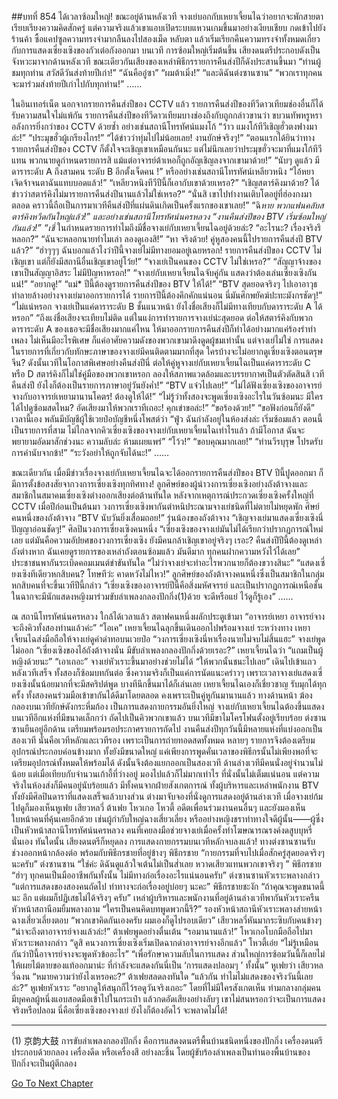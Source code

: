 ##บทที่ 854 ได้เวลาซ้อมใหญ่!
ขณะอยู่ด้านหลังเวที จางเย่บอกกับเหยาเจี้ยนไฉว่าอยากจะพักสายตาเรียบเรียงความคิดสักครู่ แต่ความจริงแล้วเขาแอบเปิดระบบแหวนเกมขึ้นมาอย่างเงียบเชียบ กดเข้าไปยังร้านค้า ซื้อแคปซูลความทรงจำมากลืนลงไปสองเม็ด หลับตา แล้วเริ่มเรียกคืนความทรงจำทั้งหมดเกี่ยวกับการแสดงเซี่ยงเซิงของกัวเต๋อกังออกมา
บนเวที การซ้อมใหญ่เริ่มต้นขึ้น
เสียงดนตรีประกอบดังเป็นจังหวะมาจากด้านหลังเวที ขณะเดียวกันเสียงของเหล่าพิธีกรรายการคืนส่งปีก็ดังประสานขึ้นมา
“ท่านผู้ชมทุกท่าน สวัสดีวันส่งท้ายปีเก่า!”
“ฉันคืออู๋ซา”
“ผมต้าเมิ่ง!”
“และดิฉันต่งซานซาน”
“พวกเราทุกคนจะมาร่วมส่งท้ายปีเก่าไปกับทุกท่าน!”
……


ในอินเทอร์เน็ต
นอกจากรายการคืนส่งปีของ CCTV แล้ว รายการคืนส่งปีของทีวีดาวเทียมช่องอื่นก็ได้รับความสนใจไม่แพ้กัน รายการคืนส่งปีของทีวีดาวเทียมบางช่องถึงกับถูกกล่าวขานว่า ขบวนทัพหรูหราอลังการยิ่งกว่าของ CCTV ด้วยซ้ำ
อย่างเช่นสถานีโทรทัศน์แมงโก้
“ว้าว แมงโก้ทีวีเชิญฮั่วตงฟางมาล่ะ!”
“ประมุขฮั่วผู้เกรียงไกร!”
“ได้ข่าวว่าทุ่มไปไม่น้อยเลย! งานยักษ์จริงๆ!”
“ตอนแรกได้ยินว่าทางรายการคืนส่งปีของ CCTV ก็ตั้งใจจะเชิญเขาเหมือนกันนะ แต่ไม่นึกเลยว่าประมุขฮั่วจะมาที่แมงโก้ทีวีแทน พวกนายดูกำหนดรายการสิ แม้แต่อาจารย์ต้าเหอก็ถูกอัญเชิญลงจากเขามาด้วย!”
“นับๆ ดูแล้ว มีดาราระดับ A ถึงสามคน ระดับ B อีกตั้งเจ็ดคน !”
หรืออย่างเช่นสถานีโทรทัศน์เหลียวหนิง
“ไอ้หยา เจิดจ้าจนตาฉันแทบบอดแล้ว!”
“เหลียวหนิงทีวีปีนี้ก็เอากับเขาด้วยเหรอ?”
“เชิญสตาร์คิงมาด้วย? ได้ข่าวว่าสตาร์คิงไม่มารายการคืนส่งปีนานแล้วไม่ใช่เหรอ?”
“นั่นสิ เขาไปทำงานเติบโตอยู่ที่ฮ่องกงมาตลอด คราวนี้ถือเป็นการมาเวทีคืนส่งปีที่แผ่นดินเกิดเป็นครั้งแรกของเขาเลย!”
“ฉิ*หาย พวกแฟนคลับสตาร์คิงหวีดกันใหญ่แล้ว!”
และอย่างเช่นสถานีโทรทัศน์นครหลวง
“งานคืนส่งปีของ BTV เริ่มซ้อมใหญ่กันแล้ว!”
“เชี่* ในกำหนดรายการทำไมถึงมีชื่อจางเย่กับเหยาเจี้ยนไฉอยู่ด้วยล่ะ?
“อะไรนะ? เรื่องจริงรึหลอก?”
“ฉันจะหลอกนายทำไมเล่า ลองดูเองสิ!”
“หา จริงด้วย! คู่หูสองคนนี้ไปรายการคืนส่งปี BTV แล้ว?”
“ฮ่าๆๆๆ ฉันบอกแล้วไงว่าปีนี้จางเย่ไม่มีทางยอมอยู่เฉยหรอก! รายการคืนส่งปีของ CCTV ไม่เชิญเขา แต่ก็ยังมีสถานีอื่นเชิญเขาอยู่โว้ย!”
“จางเย่เป็นคนของ CCTV ไม่ใช่เหรอ?”
“สัญญาจ้างของเขาเป็นสัญญาอิสระ ไม่มีปัญหาหรอก!”
“จางเย่กับเหยาเจี้ยนไฉจับคู่กัน แสดงว่าต้องเล่นเซี่ยงเซิงกันแน่!”
“อยากดู!”
“แม่* ปีนี้ต้องดูรายการคืนส่งปีของ BTV ให้ได้!”
“BTV สุดยอดจริงๆ ไปเอาอาวุธทำลายล้างอย่างจางเย่มาออกรายการได้ รายการปีนี้ต้องคึกคักแน่นอน นี่มันศึกพยัคฆ์ปะทะมังกรชัดๆ!”
“ไม่แน่หรอก จางเย่เป็นแค่ดาราระดับ B ชั้นแนวหน้า ยังไงชื่อเสียงก็ไม่มีทางเทียบกับดาราระดับ A ได้หรอก”
“ถึงแง่ชื่อเสียงจะเทียบไม่ติด แต่ในแง่การทำรายการจางเย่น่ะสุดยอด ต่อให้สตาร์คิงกับพวกดาราระดับ A ของเธอจะมีชื่อเสียงมากแค่ไหน ให้มาออกรายการคืนส่งปีก็ทำได้อย่างมากแค่ร้องรำทำเพลง ไม่เห็นมีอะไรพิเศษ ก็แค่อาศัยความดังของพวกเขามาดึงดูดผู้ชมเท่านั้น แต่จางเย่ไม่ใช่ การแสดงในรายการที่เกี่ยวกับทักษะภาษาของจางเย่มีคนติดตามมากที่สุด ใครบ้างจะไม่อยากดูเซี่ยงเซิงตอนตรุษจีน? ดังนั้นเวทีในโอกาสพิเศษอย่างคืนส่งปีนี่ ต่อให้คู่หูจางเย่กับเหยาเจี้ยนไฉเป็นแค่ดาราระดับ C หรือ D สตาร์คิงก็ไม่ใช่คู่มือของพวกเขาหรอก ลองให้สภาพแวดล้อมและบรรยากาศเป็นตัวตัดสินสิ เวทีคืนส่งปี ยังไงก็ต้องเป็นรายการภาษาอยู่วันยังค่ำ!”
“BTV แจ๋วไปเลย!”
“ไม่ได้ฟังเซี่ยงเซิงของอาจารย์จางกับอาจารย์เหยามานานโคตร! ต้องดูให้ได้!”
“ไม่รู้ว่าทั้งสองจะพูดเซี่ยงเซิงอะไรในวันซ้อมนะ มีใครได้ไปดูซ้อมสดไหม? อัดเสียงมาให้พวกเราทีเถอะ! คุกเข่าขอล่ะ!”
“ขอร้องด้วย!”
“ขอฟังก่อนก็ยังดี”
เวลานี้เอง พลันมีบัญชีผู้ใช้เวยป๋อบัญชีหนึ่งโพสต์ว่า “ฟู่ว ฉันกำลังอยู่ในห้องส่งล่ะ เริ่มซ้อมแล้ว ตอนนี้เป็นรายการที่สาม ไม่ไกลจากคิวเซี่ยงเซิงของจางเย่กับเหยาเจี้ยนไฉเท่าไรแล้ว ถ้ามีโอกาส ฉันจะพยายามอัดมาสักช่วงนะ ความลับล่ะ ห้ามเผยแพร่”
“โว้ว!”
“ขอบคุณมากเลย!”
“ท่านวีรบุรุษ โปรดรับการคำนับจากข้า!”
“ระวังอย่าให้ถูกจับได้นะ!”
……


ขณะเดียวกัน เมื่อมีข่าวเรื่องจางเย่กับเหยาเจี้ยนไฉจะได้ออกรายการคืนส่งปีของ BTV ปีนี้ปูดออกมา ก็มีการตั้งข้อสงสัยจากวงการเซี่ยงเซิงทุกทิศทาง! ลูกศิษย์ของผู้นำวงการเซี่ยงเซิงอย่างถังต้าจางและสมาชิกในสมาคมเซี่ยงเซิงต่างออกเสียงต่อต้านทันใด หลังจากเหตุการณ์ประกวดเซี่ยงเซิงครั้งใหญ่ที่ CCTV เมื่อปีก่อนเป็นต้นมา วงการเซี่ยงเซิงพากันตำหนิประณามจางเย่ชนิดที่ไม่ตายไม่หยุดพัก
ศิษย์คนหนึ่งของถังต้าจาง “BTV นับวันยิ่งเสื่อมถอย!”
รุ่นน้องของถังต้าจาง “เชิญจางเย่มาแสดงเซี่ยงเซิงนี่ปัญญาอ่อนชัดๆ!”
ศิลปินวงการเซี่ยงเซิงคนหนึ่ง “เซี่ยงเซิงของจางเย่มันไม่ได้เรียกว่าปรากฏการณ์ใหม่เลย แต่มันคือความอัปยศของวงการเซี่ยงเซิง ยังมีคนกล้าเชิญเขาอยู่จริงๆ เรอะ? คืนส่งปีปีนี้ต้องดูเหล่าถังต่างหาก ฉันเคยดูรายการของเหล่าถังตอนซ้อมแล้ว มันดีมาก ทุกคนฝากความหวังไว้ได้เลย”
ประชาชนพากันระเบิดคอมเมนต์ขำขันทันใด
“ไม่ว่าจางเย่จะทำอะไรพวกนายก็ต้องขวางสินะ”
“แสดงเซี่ยงเซิงทีเดียวหกสิบคน? โทษทีว่ะ คาดหวังไม่ไหว!”
ลูกศิษย์ของถังต้าจางคนหนึ่งซึ่งเป็นสมาชิกในกลุ่มหกสิบคนที่จะขึ้นเวทีปีนี้กล่าว “เซี่ยงเซิงของอาจารย์ปีนี้คือสิ่งมหัศจรรย์ และเป็นปรากฏการณ์เหนือชั้น ในฉากจะมีนักแสดงหญิงมาร่วมขับลำเพลงกลองปักกิ่ง(1)ด้วย จะดีหรือแย่ ไว้ดูก็รู้เอง”
……


ณ สถานีโทรทัศน์นครหลวง
ใกล้ได้เวลาแล้ว
สตาฟคนหนึ่งผลักประตูเข้ามา “อาจารย์เหยา อาจารย์จาง จะถึงคิวทั้งสองท่านแล้วค่ะ”
“โอเค” เหยาเจี้ยนไฉลุกขึ้นเดินออกไปพร้อมจางเย่ ระหว่างทาง เหยาเจี้ยนไฉส่งมือถือให้จางเย่ดูคำด่าทอบนเวยป๋อ “วงการเซี่ยงเซิงนี่หาเรื่องนายไม่จบไม่สิ้นแฮะ”
จางเย่พูดไม่ออก “เซี่ยงเซิงของไอ้ถังต้าจางนั่น มีขับลำเพลงกลองปักกิ่งด้วยเรอะ?”
เหยาเจี้ยนไฉว่า “แถมเป็นผู้หญิงด้วยนะ”
“เอาเถอะ” จางเย่หัวเราะขึ้นมาอย่างช่วยไม่ได้ “ให้พวกนั้นชนะไปเลย”
เดินไปเข้าแถวหลังเวทีเสร็จ ทั้งสองก็ซ้อมบทกันต่อ ซึ่งความจริงก็เป็นแค่การนัดแนะคร่าวๆ เพราะเวลาจางเย่แสดงเซี่ยงเซิงนั้นน้อยมากที่จะมีสคริปต์พูด บางทีนึกขึ้นมาได้ก็เล่นเลย เหยาเจี้ยนไฉเองก็เชี่ยวชาญ รับมุกได้ทุกครั้ง ทั้งสองคนร่วมมือเข้าขากันได้ดีมาโดยตลอด คงเพราะเป็นคู่หูกันมานานแล้ว
ทางด้านหน้า
ฆ้องกลองบนเวทียักษ์ดังกระหึ่มก้อง เป็นการแสดงกายกรรมอันยิ่งใหญ่
จางเย่กับเหยาเจี้ยนไฉต้องขึ้นแสดงบนเวทีอีกแห่งที่มีขนาดเล็กกว่า ถัดไปเป็นคิวพวกเขาแล้ว บนเวทีมีขาไมโครโฟนตั้งอยู่เรียบร้อย
ต่งซานซานยืนอยู่อีกด้าน เตรียมพร้อมรอประกาศรายการถัดไป
งานคืนส่งปีทุกวันนี้มีหลายแห่งที่แบ่งออกเป็นสองเวที นั่นคือเวทีหลักและเวทีรอง เพราะเป็นการถ่ายทอดสดทั้งหมด หลายๆ รายการจึงต้องเตรียมอุปกรณ์ประกอบค่อนข้างมาก ทั้งยังมีขนาดใหญ่ แค่เพียงการพูดคั่นเวลาของพิธีกรนั้นไม่เพียงพอที่จะเตรียมอุปกรณ์ทั้งหมดให้พร้อมได้ ดังนั้นจึงต้องแยกออกเป็นสองเวที
ด้านล่างเวทีมีคนนั่งอยู่จำนวนไม่น้อย แต่เมื่อเทียบกับจำนวนเก้าอี้ที่ว่างอยู่ มองไปแล้วก็ไม่มากเท่าไร ที่นั่งนั้นไม่เต็มแน่นอน แต่ความจริงในห้องส่งก็มีคนอยู่นับร้อยแล้ว มีทั้งคนจากฝ่ายสังเกตการณ์ ทั้งผู้บริหารและเหล่าพนักงาน BTV ทั้งยังมีศิลปินดาราที่แสดงเสร็จแล้วบางส่วน ต่างมาจับจองที่นั่งดูการแสดงอยู่ด้านล่างเวที
เมื่อจางเย่ก้มไปดูก็มองเห็นหูเฟย เสียวหลวี่ ต้าเฟย โหวเกอ โหวตี้ อดีตเพื่อนร่วมงานคนอื่นๆ และยังมองเห็นใบหน้าคนที่คุ้นเคยอีกด้วย เช่นผู้กำกับใหญ่ฉางเสี่ยวเลี่ยง หรืออย่างหญิงชราท่าทางใจดีผู้นั้น——ผู้ซึ่งเป็นหัวหน้าสถานีโทรทัศน์นครหลวง คนที่เคยลงมือช่วยจางเย่เมื่อครั้งทำโฆษณารณรงค์งดสูบบุหรี่นั่นเอง
ทันใดนั้น เสียงดนตรีก็หยุดลง
การแสดงกายกรรมบนเวทีหลักจบลงแล้ว!
ทางต่งซานซานรับช่วงออกหน้ากล้องต่อ พร้อมกับพิธีกรชายที่อยู่ข้างๆ
พิธีกรชาย “กายกรรมที่จบไปเมื่อสักครู่สุดยอดจริงๆ นะครับ”
ต่งซานซาน “ใช่ค่ะ ดิฉันดูแล้วใจเต้นไม่เป็นส่ำเลย หวาดเสียวแทนพวกเขาจริงๆ ”
พิธีกรชาย “ฮ่าๆ ทุกคนเป็นมืออาชีพกันทั้งนั้น ไม่มีทางก่อเรื่องอะไรแน่นอนครับ”
ต่งซานซานหัวเราะพลางกล่าว “แต่การแสดงของสองคนถัดไป ท่าทางจะก่อเรื่องอยู่บ่อยๆ นะคะ”
พิธีกรชายชะงัก “ถ้าคุณจะพูดขนาดนี้นะ อึก แต่ผมก็ปฏิเสธไม่ได้จริงๆ ครับ”
เหล่าผู้บริหารและพนักงานที่อยู่ด้านล่างเวทีพากันหัวเราะครืน
หัวหน้าสถานีอมยิ้มพลางถาม “ใครเป็นคนคิดบทพูดพวกนี้รึ?”
รองหัวหน้าสถานีหัวเราะพลางส่ายหน้า
ฉางเสี่ยวเลี่ยงตอบ “พวกเขาคิดกันเองครับ ผมเองก็ดูไปรอบเดียว”
เสียวหลวี่หันมากระซิบกับคนข้างๆ “น่าจะถึงตาอาจารย์จางแล้วล่ะ!”
ต้าเฟยพูดอย่างตื่นเต้น “รอมานานแล้ว!”
โหวเกอโบกมือถือไปมา หัวเราะพลางกล่าว “ดูสิ คนวงการเซี่ยงเซิงเริ่มเปิดฉากด่าอาจารย์จางอีกแล้ว”
โหวตี้เอ่ย “ไม่รู้เหมือนกันว่าปีนี้อาจารย์จางจะพูดหัวข้ออะไร”
“เพื่อรักษาความลับในการแสดง ส่วนใหญ่การซ้อมวันนี้ก็เลยไม่ให้เผยไม้ตายของแท้ออกมาน่ะ ที่กำลังจะแสดงกันนี่เป็น ‘การแสดงปลอมๆ ’ ทั้งนั้น” หูเฟยว่า
เสียวหลวี่ฉงน “หมายความว่ายังไงเหรอคะ?”
ต้าเฟยสลดลงทันใด “แล้วกัน ทำไมไม่แสดงของจริงวันนี้เลยล่ะ?”
หูเฟยหัวเราะ “อยากดูให้สนุกก็ไว้รอดูวันจริงเถอะ”
โดยที่ไม่มีใครสังเกตเห็น ท่ามกลางกลุ่มคน มีบุคคลผู้หนึ่งแอบสอดมือเข้าไปในกระเป๋า แล้วกดอัดเสียงอย่างลับๆ เขาไม่สนหรอกว่าจะเป็นการแสดงจริงหรือปลอม นี่คือเซี่ยงเซิงของจางเย่ ยังไงก็ต้องอัดไว้ จะพลาดไม่ได้!


*************
(1) 京韵大鼓 การขับลำเพลงกลองปักกิ่ง คือการแสดงดนตรีพื้นบ้านชนิดหนึ่งของปักกิ่ง เครื่องดนตรีประกอบด้วยกลอง เครื่องดีด หรือเครื่องสี อย่างละชิ้น โดยผู้ขับร้องลำเพลงเป็นทำนองพื้นบ้านของปักกิ่งจะเป็นผู้ตีกลอง






[Go To Next Chapter]( ./52.md)